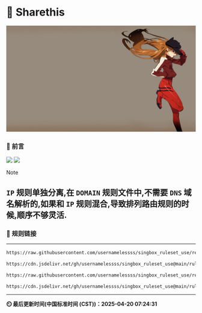 
# 🧸 Sharethis
![](https://raw.githubusercontent.com/usernamelessss/picture-bed/main/images/202504042256831.jpg)
### 📣 前言
![](https://shields.io/badge/-移除重复规则-ff69b4) ![](https://shields.io/badge/-IP&nbsp;规则单独存放不与&nbsp;DOMAIN&nbsp;等混合-green)
> [!NOTE]
**`IP` 规则单独分离,在 `DOMAIN` 规则文件中,不需要 `DNS` 域名解析的,如果和 `IP` 规则混合,导致排列路由规则的时候,顺序不够灵活.**
---

###  🔗 规则链接
---

```url
https://raw.githubusercontent.com/usernamelessss/singbox_ruleset_use/refs/heads/main/rule/Sharethis/Sharethis_No_IP.json
```

```url
https://cdn.jsdelivr.net/gh/usernamelessss/singbox_ruleset_use@main/rule/Sharethis/Sharethis_No_IP.json
```

```url
https://raw.githubusercontent.com/usernamelessss/singbox_ruleset_use/refs/heads/main/rule/Sharethis/Sharethis_No_IP.srs
```

```url
https://cdn.jsdelivr.net/gh/usernamelessss/singbox_ruleset_use@main/rule/Sharethis/Sharethis_No_IP.srs
```

---
**⏲️ 最后更新时间(中国标准时间 (CST))：2025-04-20 07:24:31**